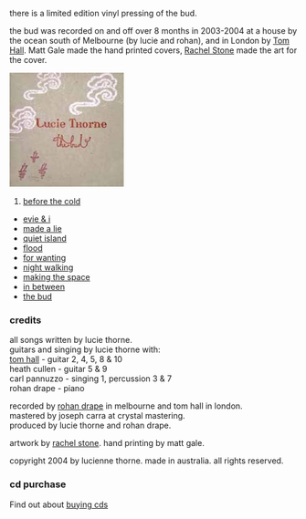 <!--| ## the bud (vinyl) |-->

there is a limited edition vinyl pressing of the bud.

the bud was recorded on and off over 8 months in 2003-2004 at a house 
by the ocean south of Melbourne (by lucie and rohan), and in London by 
[Tom Hall][8].  Matt Gale made the hand printed covers, [Rachel Stone][9] 
made the art for the cover. 

  [8]: http://www.ludions.com
  [9]: http://www.rachelstone.com

![the bud][10]

1.  [before the cold][11]
-   [evie & i][12]
-   [made a lie][13]
-   [quiet island][14]
-   [flood][15]
-   [for wanting][16]
-   [night walking][17]
-   [making the space][18]
-   [in between][19]
-   [the bud][20]

  [10]: data/image/cover/the-bud-vinyl.jpg
  [11]: ?p=songs/before-the-cold
  [12]: ?p=songs/evie-and-i
  [13]: ?p=songs/made-a-lie
  [14]: ?p=songs/quiet-island
  [15]: ?p=songs/flood
  [16]: ?p=songs/for-wanting
  [17]: ?p=songs/night-walking
  [18]: ?p=songs/making-the-space
  [19]: ?p=songs/in-between
  [20]: ?p=songs/the-bud

### credits

all songs written by lucie thorne.  
guitars and singing by lucie thorne with:  
[tom hall][21] - guitar 2, 4, 5, 8 & 10  
heath cullen - guitar 5 & 9  
carl pannuzzo - singing 1, percussion 3 & 7  
rohan drape - piano

  [21]: http://www.ludions.com

recorded by [rohan drape][22] in melbourne and tom hall in london.  
mastered by joseph carra at crystal mastering.  
produced by lucie thorne and rohan drape.

  [22]: http://www.slavepianos.org/rd

artwork by [rachel stone][23]. hand printing by matt gale.

  [23]: http://www.rachelstone.com/

copyright 2004 by lucienne thorne. made in australia. all rights
reserved.

### cd purchase

Find out about [buying cds][23]

  [23]: shop
